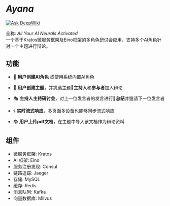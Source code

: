 # *Ayana​*
[![Ask DeepWiki](https://deepwiki.com/badge.svg)](https://deepwiki.com/Fl0rencess720/Ayana)

全称: ​*All Your AI Neurals Activated​​*  
一个基于Kratos微服务框架及Eino框架的多角色研讨会应用，支持多个AI角色针对一个主题进行辩论。
## 功能
* 🤖 **用户创建AI角色** 或使用系统内置AI角色  

* 🎯 **用户创建主题**，并挑选主题🎤**主持人**和**参与者**加入辩论  

* 🎭 **主持人主持研讨会**，对上一位发言者的发言进行📝**总结**并邀请下一位发言者  

* 🌀 **实时流式响应**，多页面多设备也能够同步流式响应

* 📚 **用户上传pdf文档**，在主题中导入该文档作为辩论资料  

## 组件
* 微服务框架: Kratos
* AI 框架: Eino
* 服务注册发现: Consul
* 链路追踪: Jaeger
* 存储: MySQL
* 缓存: Redis
* 消息队列: Kafka
* 向量数据库: Milvus



